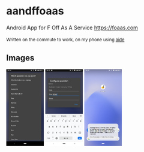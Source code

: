 # aandffoaas
Android App for F Off As A Service https://foaas.com

<small>Written on the commute to work, on my phone using [aide](https://www.android-ide.com/)</small>


## Images

<img src="assets/1.png" width="100" />
<img src="assets/2.png" width="100" />
<img src="assets/3.png" width="100" />
